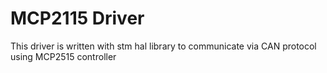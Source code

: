 # MCP2115 Driver
This driver is written with stm hal library to communicate via CAN protocol using MCP2515 controller
